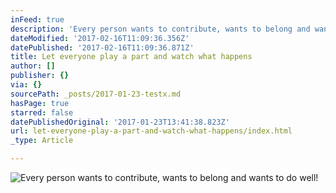 ```yaml
---
inFeed: true
description: 'Every person wants to contribute, wants to belong and wants to do well!'
dateModified: '2017-02-16T11:09:36.356Z'
datePublished: '2017-02-16T11:09:36.871Z'
title: Let everyone play a part and watch what happens
author: []
publisher: {}
via: {}
sourcePath: _posts/2017-01-23-testx.md
hasPage: true
starred: false
datePublishedOriginal: '2017-01-23T13:41:38.823Z'
url: let-everyone-play-a-part-and-watch-what-happens/index.html
_type: Article

---
```

![Every person wants to contribute, wants to belong and wants to do well!](https://the-grid-user-content.s3-us-west-2.amazonaws.com/33b27cc9-7f69-4fd0-907b-695307cd3425.jpg)